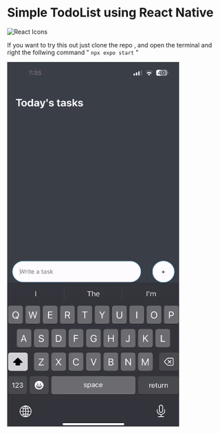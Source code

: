# Simple TodoList using React Native
<img src="https://rawgit.com/gorangajic/react-icons/master/react-icons.svg" width="120" alt="React Icons">

If you want to try this out just clone the repo , and open the terminal and right the follwing command 
" `npx expo start` " 

![Demo](images/ezgif.com-video-to-gif.gif)
